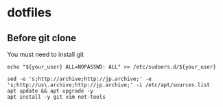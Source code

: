 # dotfiles

## Before git clone

You must need to install git

```
echo "${your_user} ALL=NOPASSWD: ALL" >> /etc/sudoers.d/${your_user}

sed -e 's;http://archive;http://jp.archive;' -e  's;http://us\.archive;http://jp.archive;' -i /etc/apt/sources.list
apt update && apt upgrade -y
apt install -y git vim net-tools
```


